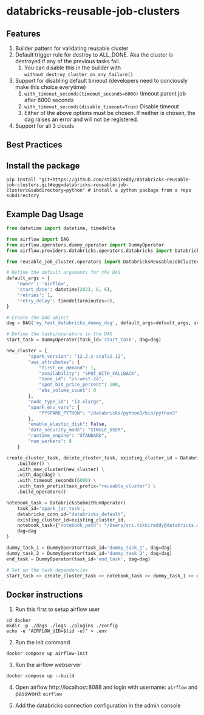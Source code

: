# databricks-reusable-job-clusters

## Features

1. Builder pattern for validating reusable cluster
2. Default trigger rule for destroy to ALL_DONE. Aka the cluster is destroyed if any of the previous tasks fail.
    1. You can disable this in the builder with `without_destroy_cluster_on_any_failure()`
3. Support for disabling default timeout (developers need to conciously make this choice everytime)
   1. `with_timeout_seconds(timeout_seconds=6000)` timeout parent job after 6000 seconds
   2. `with_timeout_seconds(disable_timeout=True)` Disable timeout
   3. Either of the above options must be chosen. 
      If neither is chosen, the dag raises an error and will not be registered.
4. Support for all 3 clouds

## Best Practices


## Install the package

```shell
pip install "git+https://github.com/stikkireddy/databricks-reusable-job-clusters.git#egg=databricks-reusable-job-clusters&subdirectory=python" # install a python package from a repo subdirectory
```

## Example Dag Usage

```python
from datetime import datetime, timedelta

from airflow import DAG
from airflow.operators.dummy_operator import DummyOperator
from airflow.providers.databricks.operators.databricks import DatabricksSubmitRunOperator

from reusable_job_cluster.operators import DatabricksReusableJobCluster

# Define the default arguments for the DAG
default_args = {
    'owner': 'airflow',
    'start_date': datetime(2023, 6, 6),
    'retries': 1,
    'retry_delay': timedelta(minutes=5),
}

# Create the DAG object
dag = DAG('my_test_databricks_dummy_dag', default_args=default_args, schedule_interval=timedelta(days=1))

# Define the tasks/operators in the DAG
start_task = DummyOperator(task_id='start_task', dag=dag)

new_cluster = {
        "spark_version": "12.2.x-scala2.12",
        "aws_attributes": {
            "first_on_demand": 1,
            "availability": "SPOT_WITH_FALLBACK",
            "zone_id": "us-west-2a",
            "spot_bid_price_percent": 100,
            "ebs_volume_count": 0
        },
        "node_type_id": "i3.xlarge",
        "spark_env_vars": {
            "PYSPARK_PYTHON": "/databricks/python3/bin/python3"
        },
        "enable_elastic_disk": False,
        "data_security_mode": "SINGLE_USER",
        "runtime_engine": "STANDARD",
        "num_workers": 8
    }

create_cluster_task, delete_cluster_task, existing_cluster_id = DatabricksReusableJobCluster \
    .builder() \
    .with_new_cluster(new_cluster) \
    .with_dag(dag) \
    .with_timeout_seconds(6000) \
    .with_task_prefix(task_prefix="reusable_cluster") \
    .build_operators()

notebook_task = DatabricksSubmitRunOperator(
    task_id='spark_jar_task',
    databricks_conn_id="databricks_default",
    existing_cluster_id=existing_cluster_id,
    notebook_task={"notebook_path": "/Users/sri.tikkireddy@databricks.com/workflow-hack/helloworld"},
    dag=dag
)

dummy_task_1 = DummyOperator(task_id='dummy_task_1', dag=dag)
dummy_task_2 = DummyOperator(task_id='dummy_task_2', dag=dag)
end_task = DummyOperator(task_id='end_task', dag=dag)

# Set up the task dependencies
start_task >> create_cluster_task >> notebook_task >> dummy_task_1 >> dummy_task_2 >> delete_cluster_task >> end_task
```

## Docker instructions

1. Run this first to setup airflow user

```shell
cd docker
mkdir -p ./dags ./logs ./plugins ./config
echo -e "AIRFLOW_UID=$(id -u)" > .env
```

2. Run the init command

```shell
docker compose up airflow-init
```

3. Run the airflow webserver

```shell
docker compose up --build
```

4. Open airflow http://localhost:8088 and login with username: `airflow` and password: `airflow`


5. Add the databricks connection configuration in the admin console
